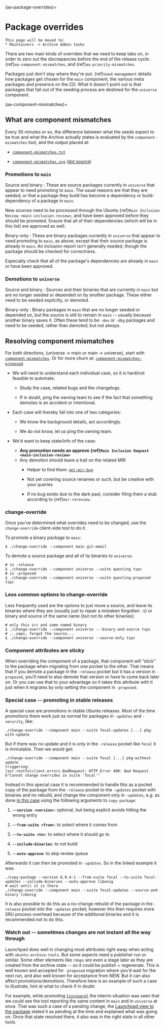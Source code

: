(aa-package-overrides)=
# Package overrides

```{note}
This page will be moved to:
* Maintainers -> Archive Admin tasks
```

There are two main kinds of overrides that we need to keep tabs on, in order to
zero out the discrepancies before the end of the release cycle:
{ref}`aa-component-mismatches`, and {ref}`aa-priority-mismatches`.

Packages just don't stay where they're put. {ref}`seed-management` details how
packages get chosen for the `main` component, the various meta packages and
presence on the CD. What it doesn't point out is that packages
that fall out of the seeding process are destined for the `universe` component.

(aa-component-mismatches)=
## What are component mismatches
 
Every 30 minutes or so, the difference between what the seeds expect to be true
and what the Archive actually states is evaluated by the `component-mismatches`
tool, and the output placed at:

* [`component-mismatches.txt`](https://ubuntu-archive-team.ubuntu.com/component-mismatches.txt)

* [`component-mismatches.svg`](https://ubuntu-archive-team.ubuntu.com/component-mismatches.svg)
  ([dot source](https://ubuntu-archive-team.ubuntu.com/component-mismatches.dot))


### Promotions to `main`

Source and binary
: These are source packages currently in `universe` that appear to need promoting
  to `main`. The usual reasons are that they are seeded, or that a package they
  build has become a dependency or build-dependency of a package in `main`.

  New sources need to be processed through the Ubuntu
  {ref}`Main Inclusion Review <main-inclusion-review>`,
  and have been approved before they should be promoted. Ensure that all of
  their dependencies (which will be in this list) are approved as well.

Binary-only
: These are binary packages currently in `universe` that appear to need promoting
  to `main`, as above; except that their source package is already in `main`. An
  inclusion report isn't generally needed, though the package should be checked
  for correctness.

  Especially check that all of the package's dependencies are already in `main`
  or have been approved.

### Demotions to `universe`

Source and binary
: Sources and their binaries that are currently in `main` but are no longer
  seeded or depended on by another package. These either need to be seeded
  explicitly, or demoted.

Binary-only
: Binary packages in `main` that are no longer seeded or depended on, but the
  source is still to remain in `main` -- usually because another binary saves it.
  Often these tend to be `-dev` or `-dbg` packages and need to be seeded, rather
  than demoted; but not always.



## Resolving component mismatches

For both directions, (universe -> main or main -> universe), start with
[`component-mismatches`](https://ubuntu-archive-team.ubuntu.com/component-mismatches.html).
Or for more churn at: [`component-mismatches-proposed`](https://ubuntu-archive-team.ubuntu.com/component-mismatches-proposed.html).

* We will need to understand each individual case, so it is hard/not feasible
  to automate.

  * Study the case, related bugs and the changelogs.

  * If in doubt, ping the owning team to see if the fact that something demotes
    is an accident or intentional.

* Each case will thereby fall into one of two categories:

  * We know the background details, act accordingly.

  * We do not know, let us ping the owning team.

* We'd want to keep state/info of the case:

  * **Any promotion needs an approve {ref}`Main Inclusion Request <main-inclusion-review>`**
  * Any demotion should leave a trail on the related MIR
    * Helper to find them:
      [`get-mir-bug`](https://git.launchpad.net/~ubuntu-server/+git/ubuntu-helpers/tree/cpaelzer/get-mir-bug)

    * Not yet covering source renames or such, but be creative with your queries

    * If no bug exists due to the dark past, consider filing them a stub according
      to {ref}`mir-rereview`.


### change-override

Once you’ve determined what overrides need to be changed, use the
`change-override` client-side tool to do it.

To promote a binary package to `main`:

```none
$ ./change-override --component main git-email
```

To demote a source package and all of its binaries to `universe`:

```none
# in -release
$ ./change-override --component universe --suite questing tspc
# in -proposed
$ ./change-override --component universe --suite questing-proposed tspc
```

### Less common options to change-override

Less frequently used are the options to just move a source, and leave its
binaries where they are (usually just to repair a mistaken forgotten `-S`) or
binary and source of the same name (but not its other binaries):

```none
# only this src and same named binary
$ ./change-override --component universe ---binary-and-source tspc
# ...oops, forgot the source...
$ ./change-override --component universe --source-only tspc
```

### Component attributes are sticky

When overriding the component of a package, that component will “stick” to the
package when migrating from one pocket to the other. That means that if you
demote a package in the `-release` pocket but it has a version in `-proposed`,
you’ll need to also demote that version or have to come back later on. Or you
can use that to your advantage so it takes this attribute with it just when it
migrates by only setting the component in `-proposed`.



### Special case -- promoting in stable releases

A special case are promotions in stable Ubuntu releases. Most of the time
promotions there work just as normal for packages in `-updates` and `-security`,
like:

```none
./change-override --component main --suite focal-updates [...] pkg-with-update
```

But if there was no update and it is only in the `-release` pocket like `focal`
it is immutable. Then we would get:

```none
./change-override --component main --suite focal [...] pkg-without-update
triggering:
lazr.restfulclient.errors.BadRequest: HTTP Error 400: Bad Request
b"Cannot change overrides in suite 'focal'"
```

Instead in this special case it is recommended to handle this as a pocket copy
of the package from the `-release` pocket to the `-updates` pocket with
binaries and no rebuild, and change the component only in `-updates`, e.g. as
done [in this case](https://bugs.launchpad.net/ubuntu/+source/mdevctl/+bug/1889248)
using the following arguments to `copy-package`: 

1. **`--version <version>`**: optional, but being explicit avoids hitting the
   wrong entry

1. **`--from-suite <from>`**: to select where it comes from

1. **`--to-suite <to>`**: to select where it should go to

1. **`--include-binaries`**: to not build

1. **`--auto-approve`**: to skip review queue

Afterwards it can then be promoted in `-updates`. So in the linked example it
was:

```none
./copy-package --version 6.9.4-1 --from-suite focal --to-suite focal-updates --include-binaries --auto-approve libonig
# wait until it is there
./change-override --component main --suite focal-updates --source-and-binary libonig
```

It is also possible to do this as a no-change rebuild of the package in the
`-release` pocket into the `-updates` pocket; however this then requires more
SRU process overhead because of the additional binaries and it is recommended
not to do this.


### Watch out -- sometimes changes are not instant all the way through

Launchpad does well in changing most attributes right away when acting with
`ubuntu-archive-tools`. But some aspects need a publisher run or similar. Some
other elements like `rdeps` are even a stage later as they are created from the
archive state -- so it could be publish + regenerate. This is well known and
accepted for `-proposed` migration where you'd wait for the next run, and also
well known for acceptance from NEW. But it can also affect promotions/demotions.
Therefore here is an example of such a case to illustrate, hint at what to
check if in doubt:

For example, while promoting
[`tinysparql`](https://bugs.launchpad.net/ubuntu/+source/tinysparql/+bug/2099086/comments/7)
the interim situation was seen that we could see the tool reporting the same
content in `main` and in `universe` at once. That was such a case of a pending change, the
[Launchpad view to the package](https://launchpad.net/ubuntu/plucky/amd64/tinysparql)
stated it as pending at the time and explained what was going on. Once that
state resolved there, it also was in the right state in all other tools.

